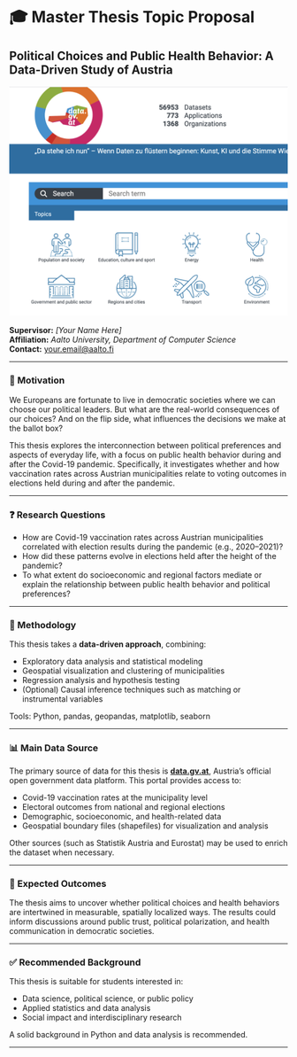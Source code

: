 # 🎓 Master Thesis Topic Proposal  
## Political Choices and Public Health Behavior: A Data-Driven Study of Austria

![data.gv.at logo](datagvat.png)

**Supervisor:** _[Your Name Here]_  
**Affiliation:** _Aalto University, Department of Computer Science_  
**Contact:** [your.email@aalto.fi](mailto:your.email@aalto.fi)

---

### 🧭 Motivation

We Europeans are fortunate to live in democratic societies where we can choose our political leaders. But what are the real-world consequences of our choices? And on the flip side, what influences the decisions we make at the ballot box?

This thesis explores the interconnection between political preferences and aspects of everyday life, with a focus on public health behavior during and after the Covid-19 pandemic. Specifically, it investigates whether and how vaccination rates across Austrian municipalities relate to voting outcomes in elections held during and after the pandemic.

---

### ❓ Research Questions

- How are Covid-19 vaccination rates across Austrian municipalities correlated with election results during the pandemic (e.g., 2020–2021)?
- How did these patterns evolve in elections held after the height of the pandemic?
- To what extent do socioeconomic and regional factors mediate or explain the relationship between public health behavior and political preferences?

---

### 🧪 Methodology

This thesis takes a **data-driven approach**, combining:

- Exploratory data analysis and statistical modeling
- Geospatial visualization and clustering of municipalities
- Regression analysis and hypothesis testing
- (Optional) Causal inference techniques such as matching or instrumental variables

Tools: Python, pandas, geopandas, matplotlib, seaborn

---

### 📊 Main Data Source

The primary source of data for this thesis is [**data.gv.at**](https://data.gv.at/en/), Austria’s official open government data platform. This portal provides access to:

- Covid-19 vaccination rates at the municipality level
- Electoral outcomes from national and regional elections
- Demographic, socioeconomic, and health-related data
- Geospatial boundary files (shapefiles) for visualization and analysis

Other sources (such as Statistik Austria and Eurostat) may be used to enrich the dataset when necessary.

---

### 🎯 Expected Outcomes

The thesis aims to uncover whether political choices and health behaviors are intertwined in measurable, spatially localized ways. The results could inform discussions around public trust, political polarization, and health communication in democratic societies.

---

### ✅ Recommended Background

This thesis is suitable for students interested in:

- Data science, political science, or public policy
- Applied statistics and data analysis
- Social impact and interdisciplinary research

A solid background in Python and data analysis is recommended.

---
